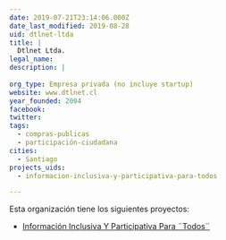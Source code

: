```yaml
---
date: 2019-07-21T23:14:06.000Z
date_last_modified: 2019-08-28
uid: dtlnet-ltda
title: |
  Dtlnet Ltda.
legal_name: 
description: |
  
org_type: Empresa privada (no incluye startup)
website: www.dtlnet.cl
year_founded: 2004
facebook: 
twitter: 
tags:
  - compras-publicas
  - participación-ciudadana
cities: 
  - Santiago
projects_uids:
  - informacion-inclusiva-y-participativa-para-todos

---
```


Esta organización tiene los siguientes proyectos:

- [Información Inclusiva Y Participativa Para ¨Todos¨](/proyectos/informacion-inclusiva-y-participativa-para-todos)
